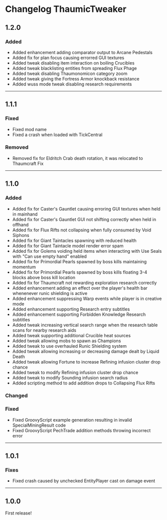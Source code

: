 # Changelog ThaumicTweaker

## 1.2.0
### Added
- Added enhancement adding comparator output to Arcane Pedestals
- Added fix for plan focus causing errorred GUI textures
- Added tweak disabling item interaction on boiling Crucibles
- Added tweak blacklisting entities from spreading Flux Phage
- Added tweak disabling Thaumonomicon category zoom
- Added tweak giving the Fortress Armor knockback resistance
- Added wuss mode tweak disabling research requirements

---

## 1.1.1
### Fixed
- Fixed mod name
- Fixed a crash when loaded with TickCentral

### Removed
- Removed fix for Eldritch Crab death rotation, it was relocated to Thaumcraft Fix

---

## 1.1.0
### Added
- Added fix for Caster's Gauntlet causing erroring GUI textures when held in mainhand
- Added fix for Caster's Gauntlet GUI not shifting correctly when held in offhand
- Added fix for Flux Rifts not collapsing when fully consumed by Void Siphons
- Added fix for Giant Taintacles spawning with reduced health
- Added fix for Giant Taintacle model render error spam
- Added fix for Golems voiding held items when interacting with Use Seals with "Can use empty hand" enabled
- Added fix for Primordial Pearls spawned by boss kills maintaining momentum
- Added fix for Primordial Pearls spawned by boss kills floating 3-4 blocks above boss kill location
- Added fix for Thaumcraft not rewarding exploration research correctly
- Added enhancement adding an effect over the player's health bar whenenever runic shielding is active
- Added enhancement suppressing Warp events while player is in creative mode
- Added enhancement supporting Research entry subtitles
- Added enhancement supporting Forbidden Knowledge Research subtitles
- Added tweak increasing vertical search range when the research table scans for nearby research aids
- Added tweak supporting additional Crucible heat sources
- Added tweak allowing mobs to spawn as Champions
- Added tweak to use overhauled Runic Shielding system
- Added tweak allowing increasing or decreasing damage dealt by Liquid Death
- Added tweak allowing Fortune to increase Refining infusion cluster drop chance
- Added tweak to modify Refining infusion cluster drop chance
- Added tweak to modify Sounding infusion search radius
- Added scripting method to add addition drops to Collapsing Flux Rifts

### Changed
### Fixed
- Fixed GroovyScript example generation resulting in invalid SpecialMiningResult code
- Fixed GroovyScript PechTrade addition methods throwing incorrect error

---

## 1.0.1
### Fixes
- Fixed crash caused by unchecked EntityPlayer cast on damage event

---

## 1.0.0
First release!
